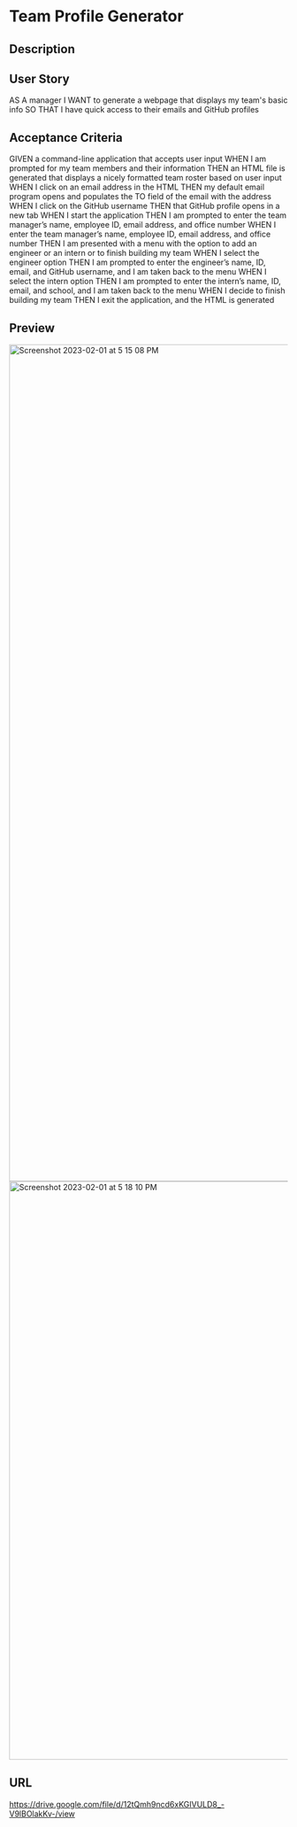 # Team Profile Generator 

## Description

## User Story
AS A manager
I WANT to generate a webpage that displays my team's basic info
SO THAT I have quick access to their emails and GitHub profiles

## Acceptance Criteria
GIVEN a command-line application that accepts user input
WHEN I am prompted for my team members and their information
THEN an HTML file is generated that displays a nicely formatted team roster based on user input
WHEN I click on an email address in the HTML
THEN my default email program opens and populates the TO field of the email with the address
WHEN I click on the GitHub username
THEN that GitHub profile opens in a new tab
WHEN I start the application
THEN I am prompted to enter the team manager’s name, employee ID, email address, and office number
WHEN I enter the team manager’s name, employee ID, email address, and office number
THEN I am presented with a menu with the option to add an engineer or an intern or to finish building my team
WHEN I select the engineer option
THEN I am prompted to enter the engineer’s name, ID, email, and GitHub username, and I am taken back to the menu
WHEN I select the intern option
THEN I am prompted to enter the intern’s name, ID, email, and school, and I am taken back to the menu
WHEN I decide to finish building my team
THEN I exit the application, and the HTML is generated

## Preview
<img width="1512" alt="Screenshot 2023-02-01 at 5 15 08 PM" src="https://user-images.githubusercontent.com/112153725/216207052-fddbe7fa-6149-40a1-88c7-46766d212afb.png">
<img width="1045" alt="Screenshot 2023-02-01 at 5 18 10 PM" src="https://user-images.githubusercontent.com/112153725/216207336-d1d73512-32e5-498a-9eb9-560529c8e7af.png">


## URL
https://drive.google.com/file/d/12tQmh9ncd6xKGIVULD8_-V9lBOlakKv-/view
